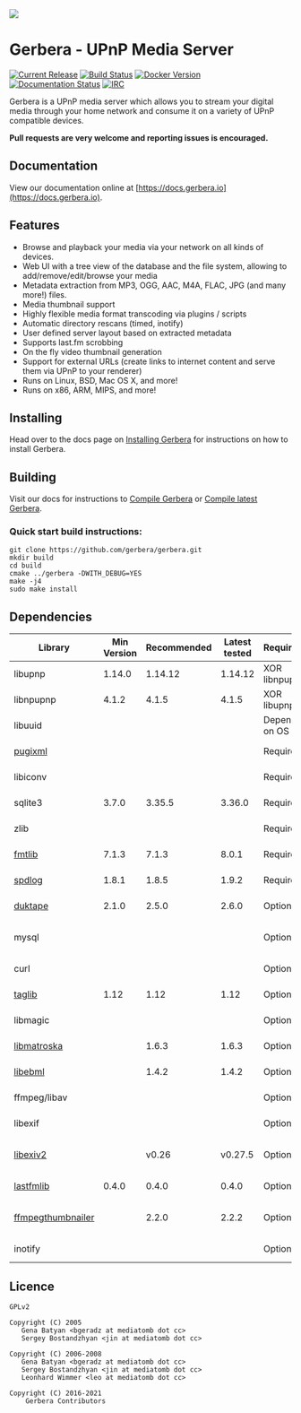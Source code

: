 <img src="https://github.com/gerbera/gerbera/blob/master/artwork/logo-horiz.png?raw=true" />

# Gerbera - UPnP Media Server

 [![Current Release](https://img.shields.io/github/release/gerbera/gerbera.svg?style=for-the-badge)](https://github.com/gerbera/gerbera/releases/latest) [![Build Status](https://img.shields.io/github/workflow/status/gerbera/gerbera/CI%20validation?style=for-the-badge)](https://github.com/gerbera/gerbera/actions?query=workflow%3A%22CI+validation%22+branch%3Amaster) [![Docker Version](https://img.shields.io/docker/v/gerbera/gerbera?color=teal&label=docker&logoColor=white&sort=semver&style=for-the-badge)](https://hub.docker.com/r/gerbera/gerbera/tags?name=1.) [![Documentation Status](https://img.shields.io/readthedocs/gerbera?style=for-the-badge)](http://docs.gerbera.io/en/stable/?badge=stable) [![IRC](https://img.shields.io/badge/IRC-on%20libera.chat-orange.svg?style=for-the-badge)](https://web.libera.chat/?channels=#gerbera)

Gerbera is a UPnP media server which allows you to stream your digital media through your home network and consume it on a variety of UPnP compatible devices.

**Pull requests are very welcome and reporting issues is encouraged.**

## Documentation
View our documentation online at [https://docs.gerbera.io](https://docs.gerbera.io).

## Features
* Browse and playback your media via your network on all kinds of devices.
* Web UI with a tree view of the database and the file system, allowing to add/remove/edit/browse your media
* Metadata extraction from MP3, OGG, AAC, M4A, FLAC, JPG (and many more!) files.
* Media thumbnail support
* Highly flexible media format transcoding via plugins / scripts
* Automatic directory rescans (timed, inotify)
* User defined server layout based on extracted metadata
* Supports last.fm scrobbing
* On the fly video thumbnail generation
* Support for external URLs (create links to internet content and serve them via UPnP to your renderer)
* Runs on Linux, BSD, Mac OS X, and more!
* Runs on x86, ARM, MIPS, and more!

## Installing
Head over to the docs page on [Installing Gerbera](https://docs.gerbera.io/en/stable/install.html) for instructions on
how to install Gerbera.

## Building
Visit our docs for instructions to [Compile Gerbera](https://docs.gerbera.io/en/stable/compile.html) or [Compile latest Gerbera](https://docs.gerbera.io/en/latest/compile.html).

### Quick start build instructions:
```
git clone https://github.com/gerbera/gerbera.git
mkdir build
cd build
cmake ../gerbera -DWITH_DEBUG=YES
make -j4
sudo make install
```

## Dependencies

| Library       | Min Version   | Recommended   | Latest tested | Required?     | Note                       | Default  |
|---------------|---------------|---------------|---------------|---------------|----------------------------|----------|
| libupnp       | 1.14.0        | 1.14.12       | 1.14.12       | XOR libnpupnp | [pupnp]                    |          |
| libnpupnp     | 4.1.2         | 4.1.5         | 4.1.5         | XOR libupnp   | [npupnp]                   | Disabled |
| libuuid       |               |               |               | Depends on OS | Not required on \*BSD      |          |
| [pugixml]     |               |               |               | Required      | XML file and data support  |          |
| libiconv      |               |               |               | Required      | Charset conversion         |          |
| sqlite3       | 3.7.0         | 3.35.5        | 3.36.0        | Required      | Database storage           |          |
| zlib          |               |               |               | Required      | Data compression           |          |
| [fmtlib]      | 7.1.3         | 7.1.3         | 8.0.1         | Required      | Fast string formatting     |          |
| [spdlog]      | 1.8.1         | 1.8.5         | 1.9.2         | Required      | Runtime logging            |          |
| [duktape]     | 2.1.0         | 2.5.0         | 2.6.0         | Optional      | Scripting Support          | Enabled  |
| mysql         |               |               |               | Optional      | Alternate database storage | Disabled |
| curl          |               |               |               | Optional      | Enables web services       | Enabled  |
| [taglib]      | 1.12          | 1.12          | 1.12          | Optional      | Audio tag support          | Enabled  |
| libmagic      |               |               |               | Optional      | File type detection        | Enabled  |
| [libmatroska] |               | 1.6.3         | 1.6.3         | Optional      | MKV metadata               | Enabled  |
| [libebml]     |               | 1.4.2         | 1.4.2         | Optional      | requird by [libmatroska]   | Enabled  |
| ffmpeg/libav  |               |               |               | Optional      | File metadata              | Disabled |
| libexif       |               |               |               | Optional      | JPEG Exif metadata         | Enabled  |
| [libexiv2]    |               | v0.26         | v0.27.5       | Optional      | Exif, IPTC, XMP metadata   | Disabled |
| [lastfmlib]   | 0.4.0         | 0.4.0         | 0.4.0         | Optional      | Enables scrobbling         | Disabled |
| [ffmpegthumbnailer] |         | 2.2.0         | 2.2.2         | Optional      | Generate video thumbnails  | Disabled |
| inotify       |               |               |               | Optional      | Efficient file monitoring  | Enabled  |


## Licence

    GPLv2

    Copyright (C) 2005
       Gena Batyan <bgeradz at mediatomb dot cc>
       Sergey Bostandzhyan <jin at mediatomb dot cc>

    Copyright (C) 2006-2008
       Gena Batyan <bgeradz at mediatomb dot cc>
       Sergey Bostandzhyan <jin at mediatomb dot cc>
       Leonhard Wimmer <leo at mediatomb dot cc>

    Copyright (C) 2016-2021
        Gerbera Contributors

[Docker Hub]: https://hub.docker.com/r/gerbera/gerbera
[duktape]: http://duktape.org
[ffmpegthumbnailer]: https://github.com/dirkvdb/ffmpegthumbnailer
[fmtlib]: https://github.com/fmtlib/fmt
[lastfmlib]: https://github.com/dirkvdb/lastfmlib
[libebml]: https://github.com/Matroska-Org/libebml
[libexiv2]: https://github.com/Exiv2llibexiv2
[libmatroska]: https://github.com/Matroska-Org/libmatroska
[npupnp]: https://www.lesbonscomptes.com/upmpdcli/index.html
[pugixml]: https://github.com/zeux/pugixml
[pupnp]: https://github.com/pupnp/pupnp
[spdlog]: https://github.com/gabime/spdlog
[taglib]: http://taglib.org/
